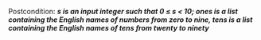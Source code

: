 Postcondition: ***s is an input integer such that 0 ≤ s < 10; ones is a list containing the English names of numbers from zero to nine, tens is a list containing the English names of tens from twenty to ninety***